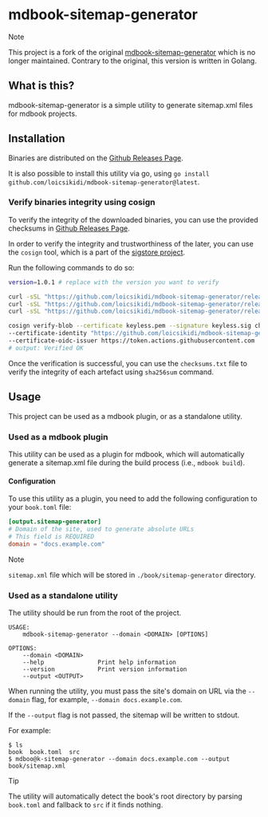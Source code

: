 # mdbook-sitemap-generator

> [!NOTE]
> This project is a fork of the original [mdbook-sitemap-generator](https://github.com/rxdn/mdbook-sitemap-generator) which is no longer maintained.
> Contrary to the original, this version is written in Golang.

## What is this?

mdbook-sitemap-generator is a simple utility to generate sitemap.xml files for mdbook projects.

## Installation

Binaries are distributed on the [Github Releases Page](https://github.com/loicsikidi/mdbook-sitemap-generator/releases).

It is also possible to install this utility via go, using `go install github.com/loicsikidi/mdbook-sitemap-generator@latest`.

### Verify binaries integrity using cosign

To verify the integrity of the downloaded binaries, you can use the provided checksums in [Github Releases Page](https://github.com/loicsikidi/mdbook-sitemap-generator/releases).

In order to verify the integrity and trustworthiness of the later, you can use the `cosign` tool, which is a part of the [sigstore project](https://sigstore.dev/).

Run the following commands to do so:

```bash
version=1.0.1 # replace with the version you want to verify

curl -sSL "https://github.com/loicsikidi/mdbook-sitemap-generator/releases/download/v${version}/mdbook-sitemap-generator_${version}_checksums.txt-keyless.pem" -o keyless.pem
curl -sSL "https://github.com/loicsikidi/mdbook-sitemap-generator/releases/download/v${version}/mdbook-sitemap-generator_${version}_checksums.txt-keyless.sig" -o keyless.sig
curl -sSL "https://github.com/loicsikidi/mdbook-sitemap-generator/releases/download/v${version}/mdbook-sitemap-generator_${version}_checksums.txt" -o checksums.txt

cosign verify-blob --certificate keyless.pem --signature keyless.sig checksums.txt \
--certificate-identity "https://github.com/loicsikidi/mdbook-sitemap-generator/.github/workflows/release.yaml@refs/tags/v${version}" \
--certificate-oidc-issuer https://token.actions.githubusercontent.com
# output: Verified OK
```

Once the verification is successful, you can use the `checksums.txt` file to verify the integrity of each artefact using `sha256sum` command.

## Usage

This project can be used as a mdbook plugin, or as a standalone utility.

### Used as a mdbook plugin

This utility can be used as a plugin for mdbook, which will automatically generate a sitemap.xml file during the build process (i.e., `mdbook build`).

#### Configuration

To use this utility as a plugin, you need to add the following configuration to your `book.toml` file:

```toml
[output.sitemap-generator]
# Domain of the site, used to generate absolute URLs
# This field is REQUIRED
domain = "docs.example.com"
```

> [!NOTE]
> `sitemap.xml` file which will be stored in `./book/sitemap-generator` directory.

### Used as a standalone utility

The utility should be run from the root of the project.

```
USAGE:
    mdbook-sitemap-generator --domain <DOMAIN> [OPTIONS]

OPTIONS:
    --domain <DOMAIN>
    --help               Print help information
    --version            Print version information
    --output <OUTPUT>
```

When running the utility, you must pass the site's domain on URL via the `--domain` flag, for example, `--domain docs.example.com`.

If the `--output` flag is not passed, the sitemap will be written to stdout.

For example:
```
$ ls
book  book.toml  src
$ mdboo@k-sitemap-generator --domain docs.example.com --output book/sitemap.xml
```

> [!TIP]
> The utility will automatically detect the book's root directory by parsing `book.toml` and fallback to `src` if it finds nothing.
